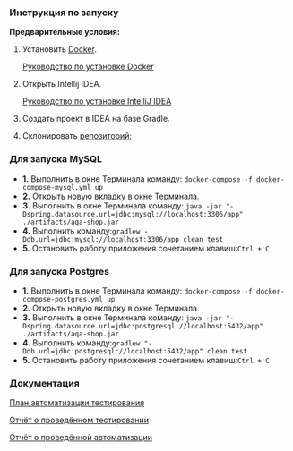 
### **Инструкция по запуску**
**Предварительные условия:**
1. Установить [Docker](https://www.docker.com/).
   
   [Руководство по установке Docker](https://github.com/netology-code/aqa-homeworks/blob/master/docker/installation.md)
2. Открыть Intellij IDEA.
   
   [Руководство по установке IntelliJ IDEA](https://github.com/netology-code/javaqa-homeworks/blob/master/intro/idea.md)
3. Создать проект в IDEA на базе Gradle.
4. Склонировать [репозиторий](https://github.com/Kostya5885/Java_Project);

### **Для запуска MySQL**

   - **1.** Выполнить в окне Терминала команду: ```docker-compose -f docker-compose-mysql.yml up```
   - **2.** Открыть новую вкладку в окне Терминала.
   - **3.** Выполнить в окне Терминала команду: ```java -jar "-Dspring.datasource.url=jdbc:mysql://localhost:3306/app" ./artifacts/aqa-shop.jar```
   - **4.** Выполнить команду:```gradlew -Ddb.url=jdbc:mysql://localhost:3306/app clean test```
   - **5.** Остановить работу приложения сочетанием клавиш:```Ctrl + C```

### **Для запуска Postgres**

   - **1.** Выполнить в окне Терминала команду: ```docker-compose -f docker-compose-postgres.yml up```
   - **2.** Открыть новую вкладку в окне Терминала.
   - **3.** Выполнить в окне Терминала команду: ```java -jar "-Dspring.datasource.url=jdbc:postgresql://localhost:5432/app" ./artifacts/aqa-shop.jar```
   - **4.** Выполнить команду:```gradlew "-Ddb.url=jdbc:postgresql://localhost:5432/app" clean test```
   - **5.** Остановить работу приложения сочетанием клавиш:```Ctrl + C```

### Документация

[План автоматизации тестирования]()

[Отчёт о проведённом тестировании]()

[Отчёт о проведённой автоматизации]()
